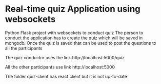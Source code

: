 # Real-time quiz Application using websockets
Python Flask project with websockets to conduct quiz
The person to conduct the application has to create the quiz which will be saved
in mongodb.
Once the quiz is saved that can be used to post the questions to all the 
participants

The quiz conductor uses the link http://localhost:5000/quiz

All the other participants use link http://localhost:5000


The folder quiz-client has react client but it is not up-to-date
